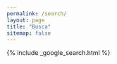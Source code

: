 ```yaml
---
permalink: /search/
layout: page
title: "Busca"
sitemap: false
---
```


{% include _google_search.html %}
